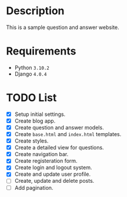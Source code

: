 # Description

This is a sample question and answer website.

# Requirements

- Python `3.10.2`
- Django `4.0.4`

# TODO List

- [x] Setup initial settings.
- [x] Create blog app.
- [x] Create question and answer models.
- [x] Create `base.html` and `index.html` templates.
- [x] Create styles.
- [X] Create a detailed view for questions.
- [x] Create navigation bar.
- [x] Create registeration form.
- [x] Create login and logout system.
- [x] Create and update user profile.
- [ ] Create, update and delete posts.
- [ ] Add pagination.